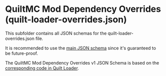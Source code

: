 # QuiltMC Mod Dependency Overrides (quilt-loader-overrides.json)

This subfolder contains all JSON schemas for the quilt-loader-overrides.json file.

It is recommended to use the [main JSON schema](https://raw.githubusercontent.com/QuiltMC/quilt-json-schemas/main/quilt-loader-overrides.json/schemas/main.json) since it's guaranteed to be future-proof.

The QuiltMC Mod Dependency Overrides v1 JSON Schema is based on the [corresponding code in Quilt Loader](https://github.com/QuiltMC/quilt-loader/blob/develop/src/main/java/org/quiltmc/loader/impl/metadata/qmj/QuiltOverrides.java).